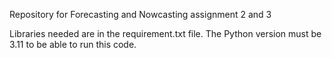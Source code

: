 Repository for Forecasting and Nowcasting assignment 2 and 3

Libraries needed are in the requirement.txt file.
The Python version must be 3.11 to be able to run this code.
